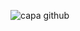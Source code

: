 ![capa github](https://uploaddeimagens.com.br/images/003/369/308/original/tamaravitorino.png?1628205994)

